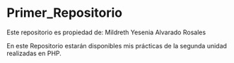 # Primer_Repositorio
Este repositorio es propiedad de: Mildreth Yesenia Alvarado Rosales

En este Repositorio estarán disponibles mis prácticas de la segunda unidad realizadas en PHP.

